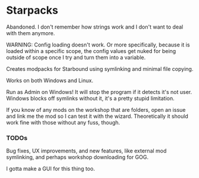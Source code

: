 # Starpacks
Abandoned. I don't remember how strings work and I don't want to deal with them anymore.

WARNING: Config loading doesn't work. Or more specifically, because it is loaded within a specific scope, the config values get nuked for being outside of scope once I try and turn them into a variable. 

Creates modpacks for Starbound using symlinking and minimal file copying.

Works on both Windows and Linux.

Run as Admin on Windows! It will stop the program if it detects it's not user. Windows blocks off symlinks without it, it's a pretty stupid limitation.

If you know of any mods on the workshop that are folders, open an issue and link me the mod so I can test it with the wizard. Theoretically it should work fine with those without any fuss, though.

### TODOs

Bug fixes, UX improvements, and new features, like external mod symlinking, and perhaps workshop downloading for GOG.

I gotta make a GUI for this thing too. 
